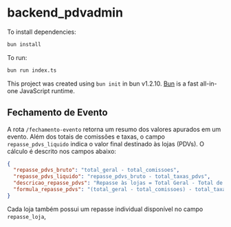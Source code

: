 # backend_pdvadmin

To install dependencies:

```bash
bun install
```

To run:

```bash
bun run index.ts
```

This project was created using `bun init` in bun v1.2.10. [Bun](https://bun.sh) is a fast all-in-one JavaScript runtime.

## Fechamento de Evento

A rota `/fechamento-evento` retorna um resumo dos valores apurados em um evento.
Além dos totais de comissões e taxas, o campo `repasse_pdvs_liquido` indica o
valor final destinado às lojas (PDVs). O cálculo é descrito nos campos abaixo:

```json
{
  "repasse_pdvs_bruto": "total_geral - total_comissoes",
  "repasse_pdvs_liquido": "repasse_pdvs_bruto - total_taxas_pdvs",
  "descricao_repasse_pdvs": "Repasse às lojas = Total Geral - Total de Comissões - Taxas do PDV",
  "formula_repasse_pdvs": "(total_geral - total_comissoes) - total_taxas_pdvs"
}
```

Cada loja também possui um repasse individual disponível no campo `repasse_loja`,